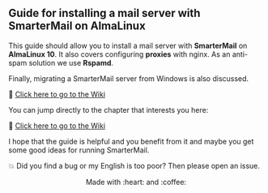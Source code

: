 ## Guide for installing a mail server with SmarterMail on AlmaLinux

This guide should allow you to install a mail server with **SmarterMail** on **AlmaLinux 10**. It also covers configuring **proxies** with nginx. As an anti-spam solution we use **Rspamd**.

Finally, migrating a SmarterMail server from Windows is also discussed.

:link: [Click here to go to the Wiki](../../wiki)

You can jump directly to the chapter that interests you here:

:link: [Click here to go to the Wiki](../../wiki)


I hope that the guide is helpful and you benefit from it and maybe you get some good ideas for running SmarterMail.

:collision: Did you find a bug or my English is too poor? Then please open an issue.

<p align="center">Made with :heart: and :coffee:</p>
